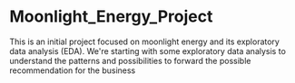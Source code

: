 # Moonlight_Energy_Project
This is an initial project focused on moonlight energy and its exploratory data analysis (EDA). We're starting with some exploratory data analysis to understand the patterns and possibilities to forward the possible recommendation for the business
